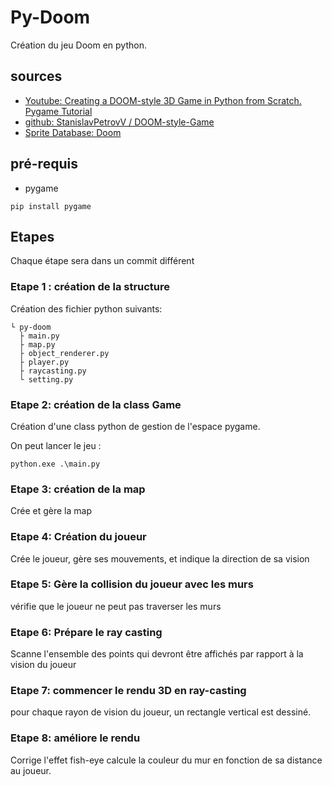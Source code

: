 # Py-Doom

Création du jeu Doom en python.

## sources

* [Youtube: Creating a DOOM-style 3D Game in Python from Scratch. Pygame Tutorial](https://www.youtube.com/redirect?event=video_description&redir_token=QUFFLUhqa1ZTZHMteEJWRVNkM0RVRWNmYVhyZHVrTE1uUXxBQ3Jtc0tucF9aS2FUdG9tdDlCdl9jQm5pcUVZelJIZl9iREtmVl8zNFVfczVHQTlycUlBSDh6SlE2dHRLRXZmRzFBYVctXzZ4V3RFdXlEeGdXVk5QclFNYUlKOXlaUUFfNTdfUHdCc0FWTmdNdVQ4QmFvTDVMRQ&q=https%3A%2F%2Fgithub.com%2FStanislavPetrovV%2FDOOM-style-Game&v=ECqUrT7IdqQ)
* [github: StanislavPetrovV
/
DOOM-style-Game](https://github.com/StanislavPetrovV/DOOM-style-Game)
* [Sprite Database: Doom](https://spritedatabase.net/game/760)

## pré-requis

* pygame

```shell
pip install pygame
```

## Etapes

Chaque étape sera dans un commit différent

### Etape 1 : création de la structure

Création des fichier python suivants:

```shell
└ py-doom
  ├ main.py
  ├ map.py
  ├ object_renderer.py
  ├ player.py
  ├ raycasting.py
  └ setting.py
```

### Etape 2: création de la class Game

Création d'une class python de gestion de l'espace pygame.

On peut lancer le jeu :

```shell
python.exe .\main.py
```

### Etape 3: création de la map

Crée et gère la map

### Etape 4: Création du joueur

Crée le joueur, gère ses mouvements, et indique la direction de sa vision

### Etape 5: Gère la collision du joueur avec les murs

vérifie que le joueur ne peut pas traverser les murs

### Etape 6: Prépare le ray casting

Scanne l'ensemble des points qui devront être affichés par rapport à la vision du joueur

### Etape 7: commencer le rendu 3D en ray-casting

pour chaque rayon de vision du joueur, un rectangle vertical est dessiné.

### Etape 8: améliore le rendu

Corrige l'effet fish-eye
calcule la couleur du mur en fonction de sa distance au joueur.
